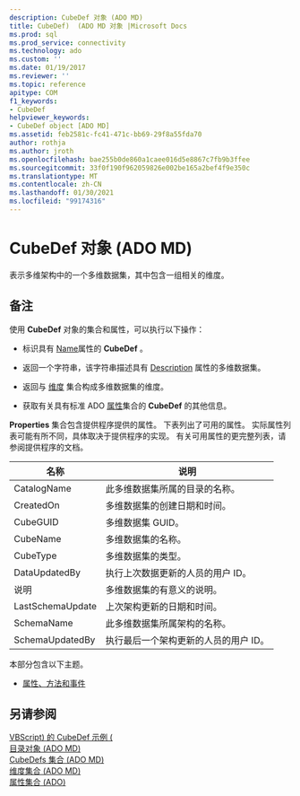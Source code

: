 ```yaml
---
description: CubeDef 对象 (ADO MD)
title: CubeDef)  (ADO MD 对象 |Microsoft Docs
ms.prod: sql
ms.prod_service: connectivity
ms.technology: ado
ms.custom: ''
ms.date: 01/19/2017
ms.reviewer: ''
ms.topic: reference
apitype: COM
f1_keywords:
- CubeDef
helpviewer_keywords:
- CubeDef object [ADO MD]
ms.assetid: feb2581c-fc41-471c-bb69-29f8a55fda70
author: rothja
ms.author: jroth
ms.openlocfilehash: bae255b0de860a1caee016d5e8867c7fb9b3ffee
ms.sourcegitcommit: 33f0f190f962059826e002be165a2bef4f9e350c
ms.translationtype: MT
ms.contentlocale: zh-CN
ms.lasthandoff: 01/30/2021
ms.locfileid: "99174316"
---
```

# <a name="cubedef-object-ado-md"></a>CubeDef 对象 (ADO MD)
表示多维架构中的一个多维数据集，其中包含一组相关的维度。  
  
## <a name="remarks"></a>备注  
 使用 **CubeDef** 对象的集合和属性，可以执行以下操作：  
  
-   标识具有 [Name](./name-property-ado-md.md)属性的 **CubeDef** 。  
  
-   返回一个字符串，该字符串描述具有 [Description](./description-property-ado-md.md) 属性的多维数据集。  
  
-   返回与 [维度](./dimensions-collection-ado-md.md) 集合构成多维数据集的维度。  
  
-   获取有关具有标准 ADO [属性](../ado-api/properties-collection-ado.md)集合的 **CubeDef** 的其他信息。  
  
 **Properties** 集合包含提供程序提供的属性。 下表列出了可用的属性。 实际属性列表可能有所不同，具体取决于提供程序的实现。 有关可用属性的更完整列表，请参阅提供程序的文档。  
  
|名称|说明|  
|----------|-----------------|  
|CatalogName|此多维数据集所属的目录的名称。|  
|CreatedOn|多维数据集的创建日期和时间。|  
|CubeGUID|多维数据集 GUID。|  
|CubeName|多维数据集的名称。|  
|CubeType|多维数据集的类型。|  
|DataUpdatedBy|执行上次数据更新的人员的用户 ID。|  
|说明|多维数据集的有意义的说明。|  
|LastSchemaUpdate|上次架构更新的日期和时间。|  
|SchemaName|此多维数据集所属架构的名称。|  
|SchemaUpdatedBy|执行最后一个架构更新的人员的用户 ID。|  
  
 本部分包含以下主题。  
  
-   [属性、方法和事件](./cubedef-object-properties-methods-and-events.md)  
  
## <a name="see-also"></a>另请参阅  
 [VBScript) 的 CubeDef 示例 (](./cubedef-example-vbscript.md)   
 [目录对象 (ADO MD) ](./catalog-object-ado-md.md)   
 [CubeDefs 集合 (ADO MD) ](./cubedefs-collection-ado-md.md)   
 [维度集合 (ADO MD) ](./dimensions-collection-ado-md.md)   
 [属性集合 (ADO)](../ado-api/properties-collection-ado.md)